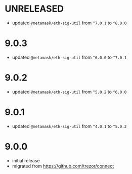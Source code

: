 # UNRELEASED

-   updated `@metamask/eth-sig-util` from `^7.0.1` to `^8.0.0`

# 9.0.3

-   updated `@metamask/eth-sig-util` from `^6.0.0` to `^7.0.1`

# 9.0.2

-   updated `@metamask/eth-sig-util` from `^5.0.2` to `^6.0.0`

# 9.0.1

-   updated `@metamask/eth-sig-util` from `^4.0.1` to `^5.0.2`

# 9.0.0

-   initial release
-   migrated from https://github.com/trezor/connect
